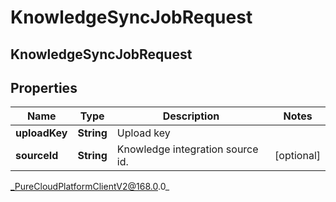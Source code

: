 # KnowledgeSyncJobRequest

## KnowledgeSyncJobRequest

## Properties

|Name | Type | Description | Notes|
|------------ | ------------- | ------------- | -------------|
| **uploadKey** | **String** | Upload key | |
| **sourceId** | **String** | Knowledge integration source id. | [optional] |



_PureCloudPlatformClientV2@168.0.0_
